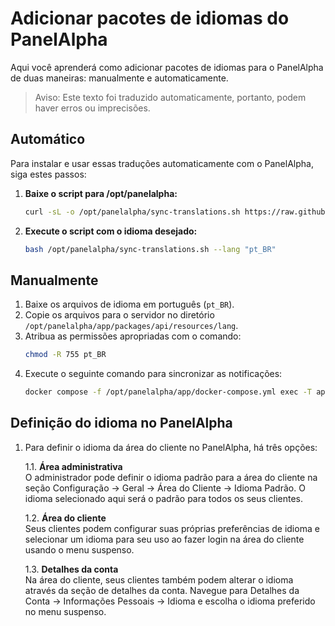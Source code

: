 # Adicionar pacotes de idiomas do PanelAlpha

Aqui você aprenderá como adicionar pacotes de idiomas para o PanelAlpha de duas maneiras: manualmente e automaticamente.

> Aviso: Este texto foi traduzido automaticamente, portanto, podem haver erros ou imprecisões.

## Automático

Para instalar e usar essas traduções automaticamente com o PanelAlpha, siga estes passos:

1. <b>Baixe o script para /opt/panelalpha:</b>
    ```sh
    curl -sL -o /opt/panelalpha/sync-translations.sh https://raw.githubusercontent.com/panelalpha/PanelAlpha-Translations/refs/heads/main/scripts/sync-translations.sh
    ```

2. <b>Execute o script com o idioma desejado:</b>
    ```sh
    bash /opt/panelalpha/sync-translations.sh --lang "pt_BR"
    ```

## Manualmente

1. Baixe os arquivos de idioma em português (`pt_BR`).
2. Copie os arquivos para o servidor no diretório `/opt/panelalpha/app/packages/api/resources/lang`.
3. Atribua as permissões apropriadas com o comando:
   ```sh
   chmod -R 755 pt_BR
   ```
4. Execute o seguinte comando para sincronizar as notificações:
    ```sh
    docker compose -f /opt/panelalpha/app/docker-compose.yml exec -T api php artisan notifications:sync
    ```

## Definição do idioma no PanelAlpha

1. Para definir o idioma da área do cliente no PanelAlpha, há três opções:

    1.1. <b>Área administrativa</b> <br> O administrador pode definir o idioma padrão para a área do cliente na seção Configuração → Geral → Área do Cliente → Idioma Padrão. O idioma selecionado aqui será o padrão para todos os seus clientes.

    1.2. <b>Área do cliente</b> <br> Seus clientes podem configurar suas próprias preferências de idioma e selecionar um idioma para seu uso ao fazer login na área do cliente usando o menu suspenso.

    1.3. <b>Detalhes da conta</b> <br> Na área do cliente, seus clientes também podem alterar o idioma através da seção de detalhes da conta. Navegue para Detalhes da Conta → Informações Pessoais → Idioma e escolha o idioma preferido no menu suspenso.